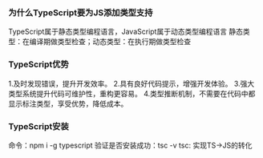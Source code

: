 ### 为什么TypeScript要为JS添加类型支持
TypeScript属于静态类型编程语言，JavaScript属于动态类型编程语言
静态类型：在编译期做类型检查；动态类型：在执行期做类型检查

### TypeScript优势
1.及时发现错误，提升开发效率。
2.具有良好代码提示，增强开发体验。
3.强大类型系统提升代码可维护性，重构更容易。
4.类型推断机制，不需要在代码中都显示标注类型，享受优势，降低成本。

### TypeScript安装
命令：npm i -g typescript
验证是否安装成功：tsc -v
tsc: 实现TS->JS的转化